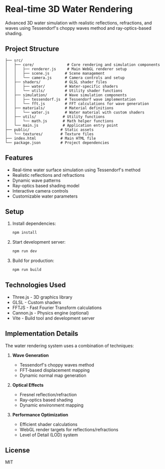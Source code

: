 # Real-time 3D Water Rendering

Advanced 3D water simulation with realistic reflections, refractions, and waves using Tessendorf's choppy waves method and ray-optics-based shading.

## Project Structure

```
├── src/
│   ├── core/               # Core rendering and simulation components
│   │   ├── renderer.js     # Main WebGL renderer setup
│   │   ├── scene.js       # Scene management
│   │   └── camera.js      # Camera controls and setup
│   ├── shaders/           # GLSL shader files
│   │   ├── water/         # Water-specific shaders
│   │   └── utils/         # Utility shader functions
│   ├── simulation/        # Wave simulation components
│   │   ├── tessendorf.js  # Tessendorf wave implementation
│   │   └── fft.js         # FFT calculations for wave generation
│   ├── materials/         # Material definitions
│   │   └── water.js       # Water material with custom shaders
│   ├── utils/            # Utility functions
│   │   └── math.js       # Math helper functions
│   └── main.js           # Application entry point
├── public/              # Static assets
│   └── textures/        # Texture files
├── index.html           # Main HTML file
└── package.json         # Project dependencies
```

## Features

- Real-time water surface simulation using Tessendorf's method
- Realistic reflections and refractions
- Dynamic wave patterns
- Ray-optics based shading model
- Interactive camera controls
- Customizable water parameters

## Setup

1. Install dependencies:
   ```bash
   npm install
   ```

2. Start development server:
   ```bash
   npm run dev
   ```

3. Build for production:
   ```bash
   npm run build
   ```

## Technologies Used

- Three.js - 3D graphics library
- GLSL - Custom shaders
- FFTJS - Fast Fourier Transform calculations
- Cannon.js - Physics engine (optional)
- Vite - Build tool and development server

## Implementation Details

The water rendering system uses a combination of techniques:

1. **Wave Generation**
   - Tessendorf's choppy waves method
   - FFT-based displacement mapping
   - Dynamic normal map generation

2. **Optical Effects**
   - Fresnel reflection/refraction
   - Ray-optics based shading
   - Dynamic environment mapping

3. **Performance Optimization**
   - Efficient shader calculations
   - WebGL render targets for reflections/refractions
   - Level of Detail (LOD) system

## License

MIT 